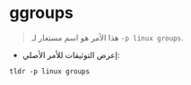 # ggroups

> هذا الأمر هو اسم مستعار لـ `-p linux groups`.

- إعرض التوثيقات للأمر الأصلي:

`tldr -p linux groups`
